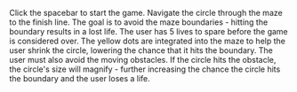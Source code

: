Click the spacebar to start the game. Navigate the circle through the maze to the finish line. The goal is to avoid the maze boundaries - hitting the boundary results in a lost life. The user has 5 lives to spare before the game is considered over. The yellow dots are integrated into the maze to help the user shrink the circle, lowering the chance that it hits the boundary. The user must also avoid the moving obstacles. If the circle hits the obstacle, the circle's size will magnify - further increasing the chance the circle hits the boundary and the user loses a life.
